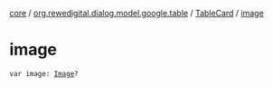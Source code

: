 [core](../../index.md) / [org.rewedigital.dialog.model.google.table](../index.md) / [TableCard](index.md) / [image](./image.md)

# image

`var image: `[`Image`](../../org.rewedigital.dialog.model.dialogflow/-image/index.md)`?`
